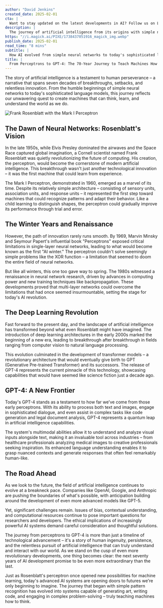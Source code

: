 ```yaml
---
author: "David Jenkins"
created_date: 2025-02-01
cta: |
  Want to stay updated on the latest developments in AI? Follow us on LinkedIn for in-depth analysis and breaking news in artificial intelligence innovation.
description: |
  The journey of artificial intelligence from its origins with simple neural networks to sophisticated models like GPT-4 reflects decades of innovation and discovery.
https: "//i.magick.ai/PIXE/1738437051916_magick_img.webp"
publish_date: 2025-02-01
read_time: "8 mins"
subtitle: |
  How AI evolved from simple neural networks to today's sophisticated language models
title: |
  From Perceptrons to GPT-4: The 70-Year Journey to Teach Machines How to Think
---
```


The story of artificial intelligence is a testament to human perseverance – a narrative that spans seven decades of breakthroughs, setbacks, and relentless innovation. From the humble beginnings of simple neural networks to today's sophisticated language models, this journey reflects our unwavering quest to create machines that can think, learn, and understand the world as we do.

![Frank Rosenblatt with the Mark I Perceptron](https://i.magick.ai/PIXE/1738437051920_magick_img.webp)

## The Dawn of Neural Networks: Rosenblatt's Vision

In the late 1950s, while Elvis Presley dominated the airwaves and the Space Race captured global imagination, a Cornell scientist named Frank Rosenblatt was quietly revolutionizing the future of computing. His creation, the perceptron, would become the cornerstone of modern artificial intelligence. This breakthrough wasn't just another technological innovation – it was the first machine that could learn from experience.

The Mark I Perceptron, demonstrated in 1960, emerged as a marvel of its time. Despite its relatively simple architecture – consisting of sensory units, association units, and response units – it represented the first step toward machines that could recognize patterns and adapt their behavior. Like a child learning to distinguish shapes, the perceptron could gradually improve its performance through trial and error.

## The Winter Years and Renaissance

However, the path of innovation rarely runs smooth. By 1969, Marvin Minsky and Seymour Papert's influential book "Perceptrons" exposed critical limitations in single-layer neural networks, leading to what would become known as the first "AI winter." The perceptron couldn't solve seemingly simple problems like the XOR function – a limitation that seemed to doom the entire field of neural networks.

But like all winters, this one too gave way to spring. The 1980s witnessed a renaissance in neural network research, driven by advances in computing power and new training techniques like backpropagation. These developments proved that multi-layer networks could overcome the limitations that had once seemed insurmountable, setting the stage for today's AI revolution.

## The Deep Learning Revolution

Fast forward to the present day, and the landscape of artificial intelligence has transformed beyond what even Rosenblatt might have imagined. The introduction of deep learning architectures in the early 2000s marked the beginning of a new era, leading to breakthrough after breakthrough in fields ranging from computer vision to natural language processing.

This evolution culminated in the development of transformer models – a revolutionary architecture that would eventually give birth to GPT (Generative Pre-trained Transformer) and its successors. The release of GPT-4 represents the current pinnacle of this technology, showcasing capabilities that would have seemed like science fiction just a decade ago.

## GPT-4: A New Frontier

Today's GPT-4 stands as a testament to how far we've come from those early perceptrons. With its ability to process both text and images, engage in sophisticated dialogue, and even assist in complex tasks like code generation and legal document analysis, GPT-4 represents a quantum leap in artificial intelligence capabilities.

The system's multimodal abilities allow it to understand and analyze visual inputs alongside text, making it an invaluable tool across industries – from healthcare professionals analyzing medical images to creative professionals seeking inspiration. Its enhanced language understanding enables it to grasp nuanced contexts and generate responses that often feel remarkably human-like.

## The Road Ahead

As we look to the future, the field of artificial intelligence continues to evolve at a breakneck pace. Companies like OpenAI, Google, and Anthropic are pushing the boundaries of what's possible, with anticipation building around the development of even more advanced models like GPT-5.

Yet, significant challenges remain. Issues of bias, contextual understanding, and computational resources continue to pose important questions for researchers and developers. The ethical implications of increasingly powerful AI systems demand careful consideration and thoughtful solutions.

The journey from perceptrons to GPT-4 is more than just a timeline of technological advancement – it's a story of human ingenuity, persistence, and the relentless pursuit of artificial intelligence that can truly understand and interact with our world. As we stand on the cusp of even more revolutionary developments, one thing becomes clear: the next seventy years of AI development promise to be even more extraordinary than the last.

Just as Rosenblatt's perceptron once opened new possibilities for machine learning, today's advanced AI systems are opening doors to futures we're only beginning to imagine. The journey that began with simple pattern recognition has evolved into systems capable of generating art, writing code, and engaging in complex problem-solving – truly teaching machines how to think.